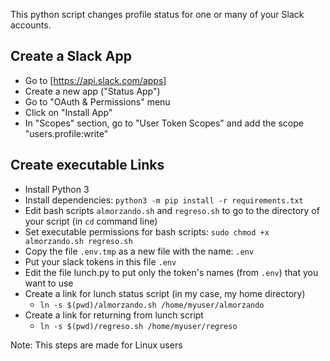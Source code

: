 This python script changes profile status for one or many of your Slack accounts. 

## Create a Slack App
- Go to [https://api.slack.com/apps]
- Create a new app ("Status App")
- Go to "OAuth & Permissions" menu
- Click on "Install App"
- In "Scopes" section, go to "User Token Scopes" and add the scope "users.profile:write"

## Create executable Links
- Install Python 3
- Install dependencies: `python3 -m pip install -r requirements.txt`
- Edit bash scripts `almorzando.sh` and `regreso.sh` to go to the directory of your script (in `cd` command line)
- Set executable permissions for bash scripts: `sudo chmod +x almorzando.sh regreso.sh`
- Copy the file `.env.tmp` as a new file with the name: `.env`
- Put your slack tokens in this file `.env`
- Edit the file lunch.py to put only the token's names (from `.env`) that you want to use
- Create a link for lunch status script (in my case, my home directory)
  - `ln -s $(pwd)/almorzando.sh /home/myuser/almorzando`
- Create a link for returning from lunch script
  - `ln -s $(pwd)/regreso.sh /home/myuser/regreso`

Note: This steps are made for Linux users
